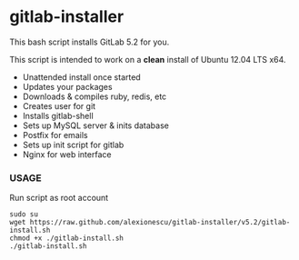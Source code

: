 gitlab-installer
================

This bash script installs GitLab 5.2 for you.

This script is intended to work on a **clean** install of Ubuntu 12.04 LTS x64.

* Unattended install once started
* Updates your packages
* Downloads & compiles ruby, redis, etc
* Creates user for git
* Installs gitlab-shell
* Sets up MySQL server & inits database
* Postfix for emails
* Sets up init script for gitlab
* Nginx for web interface


### USAGE
Run script as root account

    sudo su
    wget https://raw.github.com/alexionescu/gitlab-installer/v5.2/gitlab-install.sh
    chmod +x ./gitlab-install.sh
    ./gitlab-install.sh
